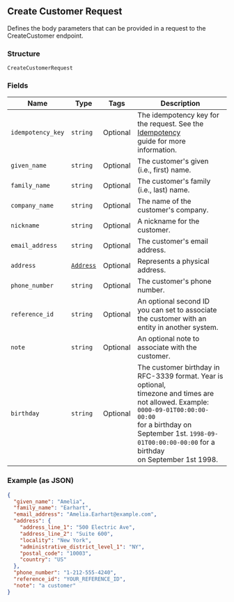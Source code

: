 ## Create Customer Request

Defines the body parameters that can be provided in a request to the
CreateCustomer endpoint.

### Structure

`CreateCustomerRequest`

### Fields

| Name | Type | Tags | Description |
|  --- | --- | --- | --- |
| `idempotency_key` | `string` | Optional | The idempotency key for the request.	See the [Idempotency](https://developer.squareup.com/docs/basics/api101/idempotency)<br>guide for more information. |
| `given_name` | `string` | Optional | The customer's given (i.e., first) name. |
| `family_name` | `string` | Optional | The customer's family (i.e., last) name. |
| `company_name` | `string` | Optional | The name of the customer's company. |
| `nickname` | `string` | Optional | A nickname for the customer. |
| `email_address` | `string` | Optional | The customer's email address. |
| `address` | [`Address`](/doc/models/address.md) | Optional | Represents a physical address. |
| `phone_number` | `string` | Optional | The customer's phone number. |
| `reference_id` | `string` | Optional | An optional second ID you can set to associate the customer with an<br>entity in another system. |
| `note` | `string` | Optional | An optional note to associate with the customer. |
| `birthday` | `string` | Optional | The customer birthday in RFC-3339 format. Year is optional,<br>timezone and times are not allowed. Example: `0000-09-01T00:00:00-00:00`<br>for a birthday on September 1st. `1998-09-01T00:00:00-00:00` for a birthday<br>on September 1st 1998. |

### Example (as JSON)

```json
{
  "given_name": "Amelia",
  "family_name": "Earhart",
  "email_address": "Amelia.Earhart@example.com",
  "address": {
    "address_line_1": "500 Electric Ave",
    "address_line_2": "Suite 600",
    "locality": "New York",
    "administrative_district_level_1": "NY",
    "postal_code": "10003",
    "country": "US"
  },
  "phone_number": "1-212-555-4240",
  "reference_id": "YOUR_REFERENCE_ID",
  "note": "a customer"
}
```

